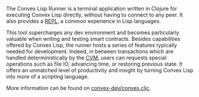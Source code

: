 The Convex Lisp Runner is a terminal application written in Clojure for executing Convex Lisp directly, without having to connect to any peer.
It also provides a [REPL](https://en.wikipedia.org/wiki/Read%E2%80%93eval%E2%80%93print_loop), a common experience in Lisp languages.

This tool supercharges any dev environment and becomes particularly valuable when writing and testing smart contracts. Besides capabilities
offered by Convex Lisp, the runner hosts a series of features typically needed for development. Indeed, in between transactions which are handled
deterministically by the [CVM](/cvm), users can requests special operations such as file IO, advancing time, or restoring previous state. It
offers an unmatched level of productivity and insight by turning Convex Lisp into more of a scripting language.

More information can be found on [convex-dev/convex.cljc](https://github.com/Convex-Dev/convex.cljc/tree/main/project/run).
